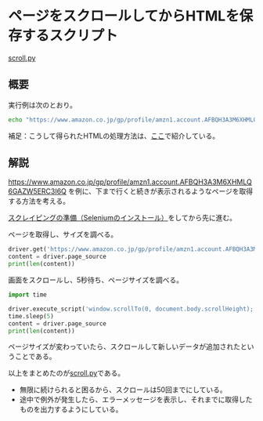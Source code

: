 # ページをスクロールしてからHTMLを保存するスクリプト

[scroll.py](scroll.py)

## 概要

実行例は次のとおり。

```bash
echo "https://www.amazon.co.jp/gp/profile/amzn1.account.AFBQH3A3M6XHMLQ6GAZW5ERC3I6Q/" | python scroll.py > AFBQH3A3M6XHMLQ6GAZW5ERC3I6Q.html
```

補足：こうして得られたHTMLの処理方法は、[ここ](../amazon)で紹介している。

## 解説

https://www.amazon.co.jp/gp/profile/amzn1.account.AFBQH3A3M6XHMLQ6GAZW5ERC3I6Q を例に、下まで行くと続きが表示されるようなページを取得する方法を考える。

[スクレイピングの準備（Seleniumのインストール）](README.md)をしてから先に進む。

ページを取得し、サイズを調べる。

```python
driver.get('https://www.amazon.co.jp/gp/profile/amzn1.account.AFBQH3A3M6XHMLQ6GAZW5ERC3I6Q')
content = driver.page_source
print(len(content))
```

画面をスクロールし、5秒待ち、ページサイズを調べる。

```python
import time

driver.execute_script('window.scrollTo(0, document.body.scrollHeight);')
time.sleep(5)
content = driver.page_source
print(len(content))
```

ページサイズが変わっていたら、スクロールして新しいデータが追加されたということである。

以上をまとめたのが[scroll.py](scroll.py)である。

* 無限に続けられると困るから、スクロールは50回までにしている。
* 途中で例外が発生したら、エラーメッセージを表示し、それまでに取得したものを出力するようにしている。

